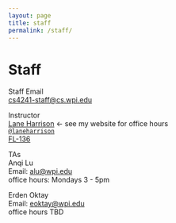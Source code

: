 ```yaml
---
layout: page
title: staff
permalink: /staff/
---
```


# Staff
Staff Email  
cs4241-staff@cs.wpi.edu

Instructor  
[Lane Harrison](http://web.cs.wpi.edu/~ltharrison/) <- see my website for office hours  
[`@laneharrison`](http://twitter.com/laneharrison/)  
[FL-136](http://myatlascms.com/map/?id=609&mrkIid=105239)  

TAs   
Anqi Lu  
Email: alu@wpi.edu   
office hours: Mondays 3 - 5pm

Erden Oktay  
Email: eoktay@wpi.edu  
office hours TBD  

